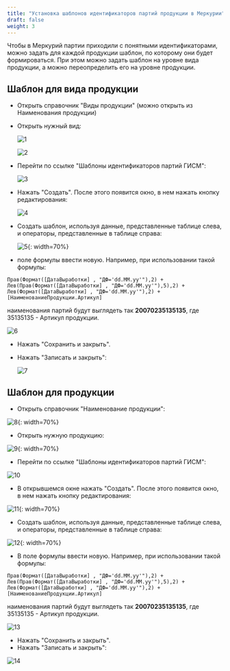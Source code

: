 ```yaml
---
title: "Установка шаблонов идентификаторов партий продукции в Меркурии"
draft: false
weight: 3
---
```


Чтобы в Меркурий партии приходили с понятными идентификаторами, можно задать для каждой продукции шаблон, по которому они будет формироваться. При этом можно задать шаблон на уровне вида продукции, а можно переопределить его на уровне продукции.

## Шаблон для вида продукции

- Открыть справочник "Виды продукции" (можно открыть из Наименования продукции)

- Открыть нужный вид:

  ![1](1.png)

  ![2](2.png)

- Перейти по ссылке "Шаблоны идентификаторов партий ГИСМ":

  ![3](3.png)

- Нажать "Создать". После этого появится окно, в нем нажать кнопку редактирования:

  ![4](4.png)

- Создать шаблон, используя данные, представленные таблице слева, и операторы, представленные в таблице справа:

  ![5](5.png){: width=70%}

- поле формулы ввести новую. Например, при использовании такой формулы: 

`Прав(Формат([ДатаВыработки] , "ДФ='dd.MM.yy'"),2) + Лев(Прав(Формат([ДатаВыработки] , "ДФ='dd.MM.yy'"),5),2) + Лев(Формат([ДатаВыработки] , "ДФ='dd.MM.yy'"),2) + [НаименованиеПродукции.Артикул]`

наименования партий будут выглядеть так **20070235135135**, где 35135135 - Артикул продукции.

![6](6.png)

- Нажать "Сохранить и закрыть".

- Нажать "Записать и закрыть":

  ![7](7.png)

## Шаблон для продукции

- Открыть справочник "Наименование продукции":

![8](8.png){: width=70%}

- Открыть нужную продукцию:

![9](9.png){: width=70%}

- Перейти по ссылке "Шаблоны идентификаторов партий ГИСМ":

![10](10.png)

- В открывшемся окне нажать "Создать". После этого появится окно, в нем нажать кнопку редактирования:

![11](11.png){: width=70%}

- Создать шаблон, используя данные, представленные таблице слева, и операторы, представленные в таблице справа:

![12](12.png){: width=70%}

- В поле формулы ввести новую. Например, при использовании такой формулы: 

`Прав(Формат([ДатаВыработки] , "ДФ='dd.MM.yy'"),2) + Лев(Прав(Формат([ДатаВыработки] , "ДФ='dd.MM.yy'"),5),2) + Лев(Формат([ДатаВыработки] , "ДФ='dd.MM.yy'"),2) + [НаименованиеПродукции.Артикул]`

наименования партий будут выглядеть так **20070235135135**, где 35135135 - Артикул продукции.

![13](13.png)

- Нажать "Сохранить и закрыть".
- Нажать "Записать и закрыть":

![14](14.png)
